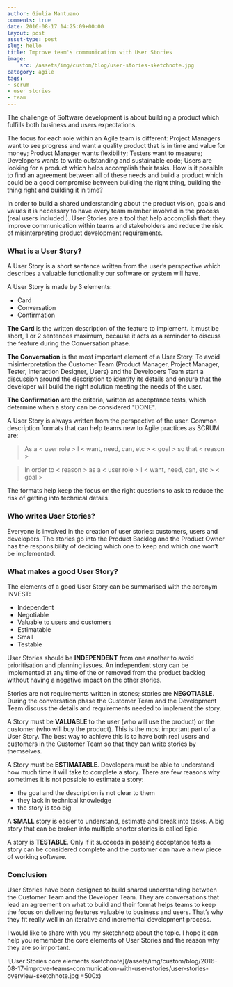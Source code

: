 ```yaml
---
author: Giulia Mantuano
comments: true
date: 2016-08-17 14:25:09+00:00
layout: post
asset-type: post
slug: hello
title: Improve team's communication with User Stories
image:
    src: /assets/img/custom/blog/user-stories-sketchnote.jpg
category: agile
tags:
- scrum
- user stories
- team
---
```


The challenge of Software development is about building a product which fulfills both business and users expectations. 

The focus for each role within an Agile team is different: Project Managers want to see progress and want a quality product that is in time and value for money; Product Manager wants flexibility; Testers want to measure; Developers wants to write outstanding and sustainable code; Users are looking for a product which helps accomplish their tasks. How is it possible to find an agreement between all of these needs and build a product which could be a good compromise between building the right thing, building the thing right and building it in time?

In order to build a shared understanding about the product vision, goals and values it is necessary to have every team member involved in the process (real users included!). User Stories are a tool that help accomplish that: they improve communication within teams and stakeholders and reduce the risk of misinterpreting product development requirements.

### What is a User Story?

A User Story is a short sentence written from the user’s perspective which describes a valuable functionality our software or system will have.

A User Story is made by 3 elements:

 - Card
 - Conversation
 - Confirmation

**The Card** is the written description of the feature to implement. It must be short, 1 or 2 sentences maximum, because it acts as a reminder to discuss the feature during the Conversation phase.

**The Conversation** is the most important element of a User Story. To avoid misinterpretation the Customer Team (Product Manager, Project Manager, Tester, Interaction Designer, Users) and the Developers Team start a discussion around the description to identify its details and ensure that the developer will build the right solution meeting the needs of the user.

**The Confirmation** are the criteria, written as acceptance tests, which determine when a story can be considered "DONE".

A User Story is always written from the perspective of the user. Common description formats that can help teams new to Agile practices as SCRUM are:

> As a < user role > I < want, need, can, etc > < goal > so that < reason >

> In order to < reason > as a < user role > I < want, need, can, etc > < goal > 

The formats help keep the focus on the right questions to ask to reduce the risk of getting into technical details. 

### Who writes User Stories?

Everyone is involved in the creation of user stories: customers, users and developers. The stories go into the Product Backlog and the Product Owner has the responsibility of deciding which one to keep and which one won’t be implemented.

### What makes a good User Story?

The elements of a good User Story can be summarised with the acronym INVEST:

 - Independent
 - Negotiable
 - Valuable to users and customers
 - Estimatable
 - Small
 - Testable

User Stories should be **INDEPENDENT** from one another to avoid prioritisation and planning issues. An independent story can be implemented at any time of the or removed from the product backlog without having a negative impact on the other stories. 

Stories are not requirements written in stones; stories are **NEGOTIABLE**. During the conversation phase the Customer Team and the Development Team discuss the details and requirements needed to implement the story. 

A Story must be **VALUABLE** to the user (who will use the product) or the customer (who will buy the product). This is the most important part of a User Story. The best way to achieve this is to have both real users and customers in the Customer Team so that they can write stories by themselves.

A Story must be **ESTIMATABLE**. Developers must be able to understand how much time it will take to complete a story. There are few reasons why sometimes it is not possible to estimate a story:

 - the goal and the description is not clear to them
 - they lack in technical knowledge 
 - the story is too big

A **SMALL** story is easier to understand, estimate and break into tasks. A big story that can be broken into multiple shorter stories is called Epic.

A story is **TESTABLE**. Only if it succeeds in passing acceptance tests a story can be considered complete and the customer can have a new piece of working software.


### Conclusion

User Stories have been designed to build shared understanding between the Customer Team and the Developer Team. They are conversations that lead an agreement on what to build and their format helps teams to keep the focus on delivering features valuable to business and users. That’s why they fit really well in an iterative and incremental development process.

I would like to share with you my sketchnote about the topic. I hope it can help you remember the core elements of User Stories and the reason why they are so important.


![User Stories core elements sketchnote](/assets/img/custom/blog/2016-08-17-improve-teams-communication-with-user-stories/user-stories-overview-sketchnote.jpg =500x)

